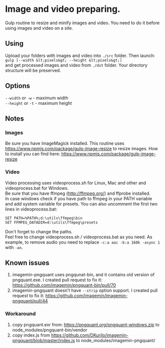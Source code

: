 # Image and video preparing.

Gulp routine to resize and minify images and video.
You need to do it before using images and video on a site.

## Using

Upload your folders with images and video into `./src` folder. Then launch:  
`gulp [--width &lt;pixels&gt; --height &lt;pixels&gt;]`  
and get processed images and video from `./dst` folder. Your directory structure will be preserved.  

## Options

`--width` or `-w` - maximum width  
`--height` or `-t` - maximum height

## Notes

### Images
Be sure you have ImageMagick installed. This routine uses https://www.npmjs.com/package/gulp-image-resize to resize images.
How to install you can find here: https://www.npmjs.com/package/gulp-image-resize

### Video
Video processing uses videoprocess.sh for Linux, Mac and other and videoprocess.bat for Windows.  
Be sure that you have ffmpeg (http://ffmpeg.org/) and ffprobe installed.  
In case windows check if you have path to ffmpeg in your PATH variable and add system variable for presets. You can also uncomment the first two lines in videoprocess.bat:  

```
SET PATH=%PATH%;d:\utils\ffmpeg\bin
SET FFMPEG_DATADIR=d:\utils\ffmpeg\presets
```

Don't forget to change the paths.  
Feel free to change videoprocess.sh / videoprocess.bat as you need. As example, to remove audio you need to replace `-c:a aac -b:a 160k -async 1` with `-an`.  

## Known issues

1. imagemin-pngquant uses pngqunat-bin, and it contains old version of pngquant.exe. I created pull request to fix it: https://github.com/imagemin/pngquant-bin/pull/70
2. imagemin-pngquant doesn't have `--strip` option support. I created pull request to fix it: https://github.com/imagemin/imagemin-pngquant/pull/44

### Workaround
1. copy pngquant.exr from: https://pngquant.org/pngquant-windows.zip to node_modules/pngquant-bin/vendor
2. copy index.js from https://github.com/DKurilo/imagemin-pngquant/blob/master/index.js to node_modules/imagemin-pngquant/
